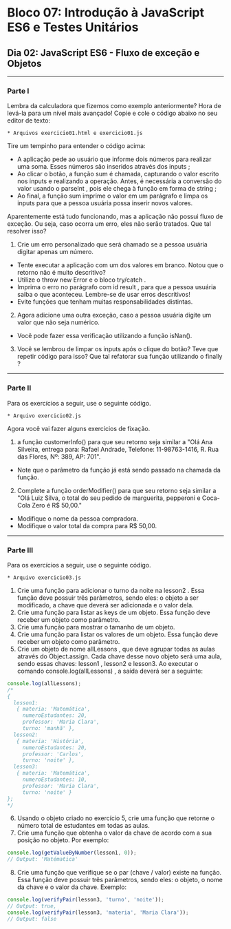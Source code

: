 # Bloco 07:  Introdução à JavaScript ES6 e Testes Unitários
## Dia 02: JavaScript ES6 - Fluxo de exceção e Objetos

------

### Parte I
Lembra da calculadora que fizemos como exemplo anteriormente? Hora de levá-la para um nível mais avançado!
Copie e cole o código abaixo no seu editor de texto:

    * Arquivos exercicio01.html e exercicio01.js

Tire um tempinho para entender o código acima:
* A aplicação pede ao usuário que informe dois números para realizar uma soma. Esses números são inseridos através dos inputs ;
* Ao clicar o botão, a função sum é chamada, capturando o valor escrito nos inputs e realizando a operação. Antes, é necessária a conversão do valor usando o parseInt , pois ele chega à função em forma de string ;
* Ao final, a função sum imprime o valor em um parágrafo e limpa os inputs para que a pessoa usuária possa inserir novos valores.

Aparentemente está tudo funcionando, mas a aplicação não possui fluxo de exceção. Ou seja, caso ocorra um erro, eles não serão tratados. Que tal resolver isso?

1. Crie um erro personalizado que será chamado se a pessoa usuária digitar apenas um número.

* Tente executar a aplicação com um dos valores em branco. Notou que o retorno não é muito descritivo?
* Utilize o throw new Error e o bloco try/catch .
* Imprima o erro no parágrafo com id result , para que a pessoa usuária saiba o que aconteceu. Lembre-se de usar erros descritivos!
* Evite funções que tenham muitas responsabilidades distintas.

2. Agora adicione uma outra exceção, caso a pessoa usuária digite um valor que não seja numérico.

* Você pode fazer essa verificação utilizando a função isNan().

3. Você se lembrou de limpar os inputs após o clique do botão? Teve que repetir código para isso? Que tal refatorar sua função utilizando o finally ?

------

### Parte II
Para os exercícios a seguir, use o seguinte código.

    * Arquivo exercicio02.js

Agora você vai fazer alguns exercícios de fixação.

1.  a função customerInfo() para que seu retorno seja similar a "Olá Ana Silveira, entrega para: Rafael Andrade, Telefone: 11-98763-1416, R. Rua das Flores, Nº: 389, AP: 701".
* Note que o parâmetro da função já está sendo passado na chamada da função.
2. Complete a função orderModifier() para que seu retorno seja similar a "Olá Luiz Silva, o total do seu pedido de marguerita, pepperoni e Coca-Cola Zero é R$ 50,00."
* Modifique o nome da pessoa compradora.
* Modifique o valor total da compra para R$ 50,00.

------

### Parte III
Para os exercícios a seguir, use o seguinte código.

    * Arquivo exercicio03.js

1. Crie uma função para adicionar o turno da noite na lesson2 . Essa função deve possuir três parâmetros, sendo eles: o objeto a ser modificado, a chave que deverá ser adicionada e o valor dela.
2. Crie uma função para listar as keys de um objeto. Essa função deve receber um objeto como parâmetro.
3. Crie uma função para mostrar o tamanho de um objeto.
4. Crie uma função para listar os valores de um objeto. Essa função deve receber um objeto como parâmetro.
5. Crie um objeto de nome allLessons , que deve agrupar todas as aulas através do Object.assign. Cada chave desse novo objeto será uma aula, sendo essas chaves: lesson1 , lesson2 e lesson3. Ao executar o comando console.log(allLessons) , a saída deverá ser a seguinte:

~~~javascript
console.log(allLessons);
/*
{
  lesson1:
   { materia: 'Matemática',
     numeroEstudantes: 20,
     professor: 'Maria Clara',
     turno: 'manhã' },
  lesson2:
   { materia: 'História',
     numeroEstudantes: 20,
     professor: 'Carlos',
     turno: 'noite' },
  lesson3:
   { materia: 'Matemática',
     numeroEstudantes: 10,
     professor: 'Maria Clara',
     turno: 'noite' }
};
*/
~~~

6. Usando o objeto criado no exercício 5, crie uma função que retorne o número total de estudantes em todas as aulas.
7. Crie uma função que obtenha o valor da chave de acordo com a sua posição no objeto. Por exemplo:

~~~javascript
console.log(getValueByNumber(lesson1, 0));
// Output: 'Matématica'
~~~

8. Crie uma função que verifique se o par (chave / valor) existe na função. Essa função deve possuir três parâmetros, sendo eles: o objeto, o nome da chave e o valor da chave. Exemplo:

~~~javascript
console.log(verifyPair(lesson3, 'turno', 'noite'));
// Output: true,
console.log(verifyPair(lesson3, 'materia', 'Maria Clara'));
// Output: false
~~~


